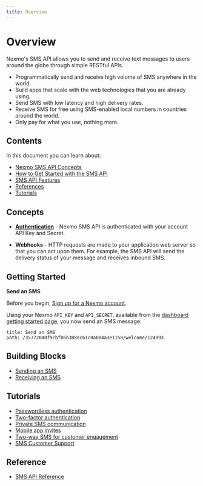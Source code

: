 ```yaml
---
title: Overview
---
```


# Overview

Nexmo's SMS API allows you to send and receive text messages to users around the globe through simple RESTful APIs.

* Programmatically send and receive high volume of SMS anywhere in the world.
* Build apps that scale with the web technologies that you are already using.
* Send SMS with low latency and high delivery rates.
* Receive SMS for free using SMS-enabled local numbers in countries around the world.
* Only pay for what you use, nothing more.

## Contents

In this document you can learn about:

* [Nexmo SMS API Concepts](#concepts)
* [How to Get Started with the SMS API](#getting-started)
* [SMS API Features](#sms-api-features)
* [References](#references)
* [Tutorials](#tutorials)

## Concepts

* **[Authentication](/api/sms#authentication-information)** - Nexmo SMS API is authenticated with your account API Key and Secret.

* **Webhooks** - HTTP requests are made to your application web server so that you can act upon them. For example, the SMS API will send the delivery status of your message and receives inbound SMS.

## Getting Started

**Send an SMS**

Before you begin, [Sign up for a Nexmo account](https://dashboard.nexmo.com/sign-up).

Using your Nexmo `API_KEY` and `API_SECRET`, available from the [dashboard getting started page](https://dashboard.nexmo.com/getting-started-guide), you now send an SMS message:

```techio
title: Send an SMS
path: /35772040f9cbf86b388ec61c0a004a3e1158/welcome/124993
```

## Building Blocks

* [Sending an SMS](/messaging/sms/building-blocks/send-an-sms)
* [Receiving an SMS](/messaging/sms/building-blocks/receiving-an-sms)

## Tutorials

* [Passwordless authentication](/tutorials/passwordless-authentication)
* [Two-factor authentication](/tutorials/two-factor-authentication)
* [Private SMS communication](/tutorials/private-sms-communication)
* [Mobile app invites](/tutorials/mobile-app-invites)
* [Two-way SMS for customer engagement](/tutorials/two-way-sms-for-customer-engagement)
* [SMS Customer Support](/tutorials/sms-customer-support)

## Reference

* [SMS API Reference](/api/sms)

